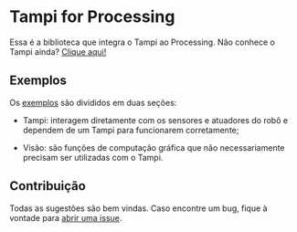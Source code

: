 # Tampi for Processing

Essa é a biblioteca que integra o Tampi ao Processing. Não conhece o Tampi ainda? [Clique aqui!](https://www.youtube.com/watch?v=1UAUWMKgPjU)

## Exemplos

Os [exemplos](https://github.com/mochetti/tampi_for_processing/examples) são divididos em duas seções:

- Tampi: interagem diretamente com os sensores e atuadores do robô e dependem de um Tampi para funcionarem corretamente;

- Visão: são funções de computação gráfica que não necessariamente precisam ser utilizadas com o Tampi.

## Contribuição

Todas as sugestões são bem vindas. Caso encontre um bug, fique à vontade para [abrir uma issue](https://github.com/mochetti/tampi_for_processing/issues/new).
